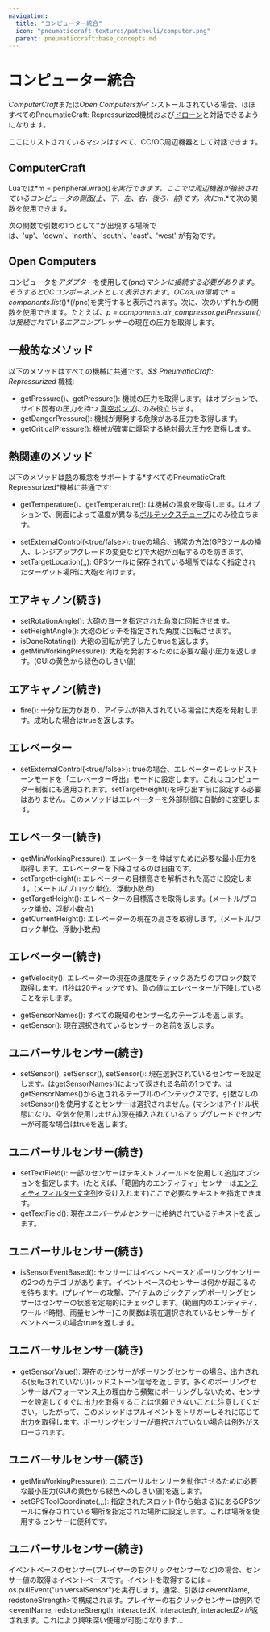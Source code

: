 ```yaml
---
navigation:
  title: "コンピューター統合"
  icon: "pneumaticcraft:textures/patchouli/computer.png"
  parent: pneumaticcraft:base_concepts.md
---
```


# コンピューター統合

*ComputerCraft*または*Open Computers*がインストールされている場合、ほぼすべての<Color hex="#228">PneumaticCraft: Repressurized</Color>機械および[ドローン](../drone_interface.md)と対話できるようになります。

ここにリストされているマシンはすべて、CC/OC周辺機器として対話できます。

## ComputerCraft

Luaでは*m = peripheral.wrap(<side>)*を実行できます。ここで*<side>*は周辺機器が接続されているコンピュータの側面(上、下、左、右、後ろ、前)です。次に*m.<functionName>*で次の関数を使用できます。

 次の関数で引数の1つとして'<side>'が出現する場所では、'up'、'down'、'north'、'south'、'east'、'west' が有効です。

## Open Computers

コンピュータを*アダプター*を使用して$(pnc)マシンに接続する必要があります。そうするとOCコンポーネントとして表示されます。OCのLua環境で*=components.list()*$(/pnc)を実行すると表示されます。次に、次のいずれかの関数を使用できます。たとえば、*p = components.air_compressor.getPressure()*は接続されている*エアコンプレッサー*の現在の圧力を取得します。

## 一般的なメソッド

以下のメソッドはすべての機械に共通です。*$$ <Color hex="#228">PneumaticCraft: Repressurized</Color>* 機械:
- <Color hex="#800">getPressure()、getPressure(<side>)</Color>: 機械の圧力を取得します。<side>はオプションで、サイド固有の圧力を持つ [真空ポンプ](../vacuum_pump.md)にのみ役立ちます。
- <Color hex="#800">getDangerPressure()</Color>: 機械が爆発する危険がある圧力を取得します。
- <Color hex="#800">getCriticalPressure()</Color>: 機械が確実に爆発する絶対最大圧力を取得します。

## 熱関連のメソッド

以下のメソッドは[熱](./heat.md)の概念をサポートする*すべての<Color hex="#228">PneumaticCraft: Repressurized</Color>*機械に共通です:
- <Color hex="#800">getTemperature()、getTemperature(<side>)</Color>: は機械の温度を取得します。<side>はオプションで、側面によって温度が異なる[ボルテックスチューブ](../vortex_tube.md)にのみ役立ちます。

<a name="air_cannon"></a>
<ItemImage id="pneumaticcraft:air_cannon" />


- <Color hex="#800">setExternalControl(<true/false>)</Color>: trueの場合、通常の方法(GPSツールの挿入、レンジアップグレードの変更など)で大砲が回転するのを防ぎます。
- <Color hex="#800">setTargetLocation(<x>,<y>,<z>)</Color>: GPSツールに保存されている場所ではなく指定されたターゲット場所に大砲を向けます。

## エアキャノン(続き)


- <Color hex="#800">setRotationAngle(<angle>)</Color>: 大砲のヨーを指定された角度に回転させます。
- <Color hex="#800">setHeightAngle(<angle>)</Color>: 大砲のピッチを指定された角度に回転させます。
- <Color hex="#800">isDoneRotating()</Color>: 大砲の回転が完了したらtrueを返します。
- <Color hex="#800">getMinWorkingPressure()</Color>: 大砲を発射するために必要な最小圧力を返します。(GUIの黄色から緑色のしきい値)

## エアキャノン(続き)


- <Color hex="#800">fire()</Color>: 十分な圧力があり、アイテムが挿入されている場合に大砲を発射します。成功した場合はtrueを返します。

<a name="elevator"></a>
## エレベーター

<ItemImage id="pneumaticcraft:elevator_base" />


- <Color hex="#800">setExternalControl(<true/false>)</Color>: trueの場合、エレベーターの<Color hex="#f00">レッドストーンモード</Color>を「エレベーター呼出」モードに設定します。これはコンピューター制御にも適用されます。<Color hex="#800">setTargetHeight()</Color>を呼び出す前に設定する必要はありません。このメソッドはエレベーターを外部制御に自動的に変更します。

## エレベーター(続き)


- <Color hex="#800">getMinWorkingPressure()</Color>: エレベーターを伸ばすために必要な最小圧力を取得します。エレベーターを下降させるのは自由です。
- <Color hex="#800">setTargetHeight(<height>)</Color>: エレベーターの目標高さを解析された高さに設定します。(メートル/ブロック単位、浮動小数点)
- <Color hex="#800">getTargetHeight()</Color>: エレベーターの目標高さを取得します。(メートル/ブロック単位、浮動小数点)
- <Color hex="#800">getCurrentHeight()</Color>: エレベーターの現在の高さを取得します。(メートル/ブロック単位、浮動小数点)

## エレベーター(続き)


- <Color hex="#800">getVelocity()</Color>: エレベーターの現在の速度をティックあたりのブロック数で取得します。(1秒は20ティックです)。負の値はエレベーターが下降していることを示します。

<a name="universal_sensor"></a>
<ItemImage id="pneumaticcraft:universal_sensor" />


- <Color hex="#800">getSensorNames()</Color>: すべての既知のセンサー名のテーブルを返します。
- <Color hex="#800">getSensor()</Color>: 現在選択されているセンサーの名前を返します。

## ユニバーサルセンサー(続き)


- <Color hex="#800">setSensor(<sensorName>), setSensor(<index>), setSensor()</Color>: 現在選択されているセンサーを設定します。<sensorName>は<Color hex="#800">getSensorNames()</Color>によって返される名前の1つです。<index>は<Color hex="#800">getSensorNames()</Color>から返されるテーブルのインデックスです。引数なしの<Color hex="#800">setSensor()</Color>を使用するとセンサーは選択されません。(マシンはアイドル状態になり、空気を使用しません)現在挿入されているアップグレードでセンサーが可能な場合はtrueを返します。

## ユニバーサルセンサー(続き)


- <Color hex="#800">setTextField(<text>)</Color>: 一部のセンサーはテキストフィールドを使用して追加オプションを指定します。(たとえば、「範囲内のエンティティ」センサーは[エンティティフィルター文字列](./entity_filter.md)を受け入れます)ここで必要なテキストを指定できます。
- <Color hex="#800">getTextField()</Color>: 現在*ユニバーサルセンサー*に格納されているテキストを返します。

## ユニバーサルセンサー(続き)


- <Color hex="#800">isSensorEventBased()</Color>: センサーにはイベントベースとポーリングセンサーの2つのカテゴリがあります。イベントベースのセンサーは何かが起こるのを待ちます。(プレイヤーの攻撃、アイテムのピックアップ)ポーリングセンサーはセンサーの状態を定期的にチェックします。(範囲内のエンティティ、ワールド時間、雨量センサー)この関数は現在選択されているセンサーがイベントベースの場合trueを返します。

## ユニバーサルセンサー(続き)


- <Color hex="#800">getSensorValue()</Color>: 現在のセンサーがポーリングセンサーの場合、出力される(反転されていない)レッドストーン信号を返します。多くのポーリングセンサーはパフォーマンス上の理由から頻繁にポーリングしないため、センサーを設定してすぐに出力を取得することは信頼できないことに注意してください。したがって、このメソッドはプルイベントをトリガーしそれに応じて出力を取得します。ポーリングセンサーが選択されていない場合は例外がスローされます。

## ユニバーサルセンサー(続き)


- <Color hex="#800">getMinWorkingPressure()</Color>: ユニバーサルセンサーを動作させるために必要な最小圧力(GUIの黄色から緑色へのしきい値)を返します。
- <Color hex="#800">setGPSToolCoordinate(<slotIndex>,<x>,<y>,<z>)</Color>: 指定されたスロット(1から始まる)にあるGPSツールに保存されている場所を指定された場所に設定します。これは場所を使用するセンサーに便利です。

## ユニバーサルセンサー(続き)

イベントベースのセンサー(プレイヤーの右クリックセンサーなど)の場合、センサー値の取得はイベントベースです。イベントを取得するには<Color hex="#800"><arguments> = os.pullEvent("universalSensor")</Color>を実行します。通常、引数は<eventName, redstoneStrength>で構成されます。プレイヤーの右クリックセンサーは例外で<eventName, redstoneStrength, interactedX, interactedY, interactedZ>が返されます。これにより興味深い使用が可能になります...

